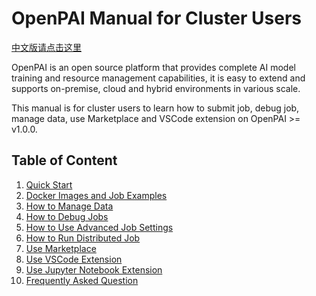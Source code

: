 # OpenPAI Manual for Cluster Users

[中文版请点击这里](../../../../zh_CN/latest)

OpenPAI is an open source platform that provides complete AI model training and resource management capabilities, it is easy to extend and supports on-premise, cloud and hybrid environments in various scale.

This manual is for cluster users to learn how to submit job, debug job, manage data, use Marketplace and VSCode extension on OpenPAI >= v1.0.0.

## Table of Content

1. [Quick Start](./quick-start.md)
2. [Docker Images and Job Examples](./docker-images-and-job-examples.md)
3. [How to Manage Data](./how-to-manage-data.md)
4. [How to Debug Jobs](./how-to-debug-jobs.md)
5. [How to Use Advanced Job Settings](./how-to-use-advanced-job-settings.md)
6. [How to Run Distributed Job](./how-to-run-distributed-job.md)
7. [Use Marketplace](./use-marketplace.md)
8. [Use VSCode Extension](./use-vscode-extension.md)
9. [Use Jupyter Notebook Extension](./use-jupyter-notebook-extension.md)
10. [Frequently Asked Question](./frequently-asked-questions.md) 